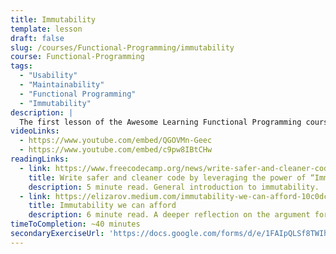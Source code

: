 ```yaml
---
title: Immutability
template: lesson
draft: false
slug: /courses/Functional-Programming/immutability
course: Functional-Programming
tags:
  - "Usability"
  - "Maintainability"
  - "Functional Programming"
  - "Immutability"
description: |
  The first lesson of the Awesome Learning Functional Programming course will teach students how to apply the concept of immutability (the idea that something cannot be modified after being instantiated) to your code and how to avoid common pitfalls in JavaScript.
videoLinks:
  - https://www.youtube.com/embed/QGOVMn-Geec
  - https://www.youtube.com/embed/c9pw8IBtCHw
readingLinks:
  - link: https://www.freecodecamp.org/news/write-safer-and-cleaner-code-by-leveraging-the-power-of-immutability-7862df04b7b6/
    title: Write safer and cleaner code by leveraging the power of “Immutability”
    description: 5 minute read. General introduction to immutability.
  - link: https://elizarov.medium.com/immutability-we-can-afford-10c0dcb8351d
    title: Immutability we can afford
    description: 6 minute read. A deeper reflection on the argument for immutability.
timeToCompletion: ~40 minutes
secondaryExerciseUrl: 'https://docs.google.com/forms/d/e/1FAIpQLSf8TWIhIlzga1CjBQmiOkKkfrro3NNHPnFNU9LCkYovZu2QQg/viewform?usp=sf_link'
---
```


